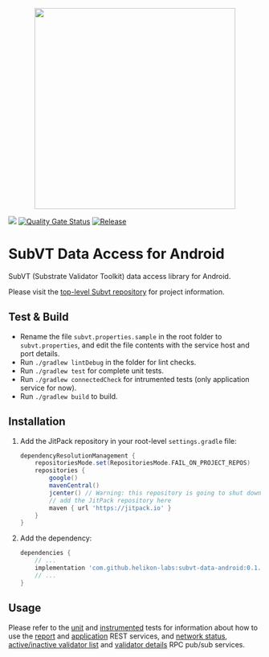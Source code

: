 <p align="center">
	<img width="400" src="https://raw.githubusercontent.com/helikon-labs/subvt/main/assets/design/logo/subvt_logo_blue.png">
</p>

![](https://github.com/helikon-labs/subvt-data-android/actions/workflows/gradle_lint_and_test.yml/badge.svg)
[![Quality Gate Status](https://sonarcloud.io/api/project_badges/measure?project=helikon-labs_subvt-data-android&metric=alert_status)](https://sonarcloud.io/summary/new_code?id=helikon-labs_subvt-data-android)
[![Release](https://jitpack.io/v/helikon-labs/subvt-data-android.svg)](https://jitpack.io/#helikon-labs/subvt-data-android)

# SubVT Data Access for Android

SubVT (Substrate Validator Toolkit) data access library for Android.

Please visit the [top-level Subvt repository](https://github.com/helikon-labs/subvt) for project
information.

## Test & Build

- Rename the file `subvt.properties.sample` in the root folder to `subvt.properties`, and edit
  the file contents with the service host and port details.
- Run `./gradlew lintDebug` in the folder for lint checks.
- Run `./gradlew test` for complete unit tests.
- Run `./gradlew connectedCheck` for intrumented tests (only application service for now).
- Run `./gradlew build` to build.

## Installation

1. Add the JitPack repository in your root-level `settings.gradle` file:

    ```gradle
    dependencyResolutionManagement {
        repositoriesMode.set(RepositoriesMode.FAIL_ON_PROJECT_REPOS)
        repositories {
            google()
            mavenCentral()
            jcenter() // Warning: this repository is going to shut down soon
            // add the JitPack repository here
            maven { url 'https://jitpack.io' }
        }
    }
    ```

2. Add the dependency:

    ```gradle
    dependencies {
        // ...
        implementation 'com.github.helikon-labs:subvt-data-android:0.1.3'
        // ...
    }
    ```

## Usage

Please refer to the [unit](https://github.com/helikon-labs/subvt-data-android/tree/main/subvt-data/src/test/java/io/helikon/subvt/data)
and [instrumented](https://github.com/helikon-labs/subvt-data-android/tree/main/subvt-data/src/androidTest/java/io/helikon/subvt/data) tests for information about how to use the
[report](https://github.com/helikon-labs/subvt-data-android/blob/main/subvt-data/src/test/java/io/helikon/subvt/data/ReportServiceTest.kt)
and [application](https://github.com/helikon-labs/subvt-data-android/blob/main/subvt-data/src/androidTest/java/io/helikon/subvt/data/AppServiceInstrumentedTest.kt) REST services,
and [network status](https://github.com/helikon-labs/subvt-data-android/blob/main/subvt-data/src/test/java/io/helikon/subvt/data/NetworkStatusServiceTest.kt),
[active/inactive validator list](https://github.com/helikon-labs/subvt-data-android/blob/main/subvt-data/src/test/java/io/helikon/subvt/data/ValidatorListServiceTest.kt) and
[validator details](https://github.com/helikon-labs/subvt-data-android/blob/main/subvt-data/src/test/java/io/helikon/subvt/data/ValidatorDetailsServiceTest.kt) RPC pub/sub services.